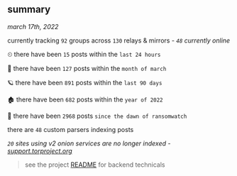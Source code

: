 
## summary
_march 17th, 2022_

currently tracking `92` groups across `130` relays & mirrors - _`48` currently online_

⏲ there have been `15` posts within the `last 24 hours`

🦈 there have been `127` posts within the `month of march`

🪐 there have been `891` posts within the `last 90 days`

🏚 there have been `682` posts within the `year of 2022`

🦕 there have been `2968` posts `since the dawn of ransomwatch`

there are `48` custom parsers indexing posts

_`20` sites using v2 onion services are no longer indexed - [support.torproject.org](https://support.torproject.org/onionservices/v2-deprecation/)_

> see the project [README](https://github.com/thetanz/ransomwatch#ransomwatch--) for backend technicals
